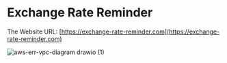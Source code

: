 # Exchange Rate Reminder
The Website URL: [https://exchange-rate-reminder.com](https://exchange-rate-reminder.com)

![aws-err-vpc-diagram drawio (1)](https://user-images.githubusercontent.com/103486301/221332933-0a18f77c-d3fc-4732-b291-acf6b5bb8f1f.png)
